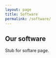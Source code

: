 ```yaml
---
layout: page
title: Software
permalink: /software/
---
```


## Our software

Stub for softare page.
